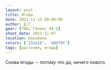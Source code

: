 ```yaml
---
layout: post
title: Ягоды
date: 2021-11-12 00:00:00
author: Д.Г.
gear: [70D, Гелиос 44-2]
shoot_date: 2021-11-07
location: Нахабино
colors: ['231e16', 'a0d79f']
tags: [растения, ягоды]
---
```

Снова ягоды -- потому что да, ничего нового.
